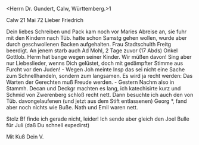 <Herrn Dr. Gundert, Calw, Württemberg.>1

 Calw 21 Mai 72
Lieber Friedrich

Dein liebes Schreiben und Pack kam noch vor Maries Abreise an, sie fuhr mit den Kindern nach Tüb. hatte schon Samstg gehen wollen, wurde aber durch geschwollenen Backen aufgehalten. Frau Stadtschulth Freitg beerdigt. An jenem starb auch Ad Mohl, 2 Tage zuvor (17 Abds) Onkel Gottlob. Herm hat bange wegen seiner Kinder. Wir müßen davon! Sing aber nur Liebeslieder, wenns Dich gelüstet, doch mit gedämpfter Stimme aus Furcht vor den Juden! - Wegen Joh meinte Insp das sei nicht eine Sache zum Schnellhandeln, sondern zum langsamen. Es wird ja recht werden: Das Warten der Gerechten muß Freude werden. - Gestern Nachm also in Stammh. Decan und Deckgr machten es lang, ich katechisirte kurz und Schmid von Zwerenberg schloß recht nett. Dann besuchte ich auch den von Tüb. davongelaufenen (und jetzt aus dem Stift entlassenen) Georg <Deckinger>*, fand aber noch nichts wie Buße. Nath und Emil waren nett.

Stolz Bf finde ich gerade nicht, leider! Ich sende aber gleich den Joel Bulle für Juli (daß Du schnell expedirst)

 Mit Kuß Dein V.
